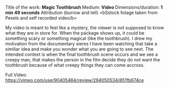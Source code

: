 
Title of the work: <b> Magic Toothbrush </b>
Medium: <b> Video </b>
Dimensions/duration: <b> 1 min 49 seconds</b>
Attribution (burrow and tell) <bSstock fotage taken from Pexels and self recorded video/b>

My video is meant to feel like a mystery, the viewer is not supposed to know what they are in store for. 
When the package shows up, it could be something scary or something magical (like the toothbrush). 
I drew my motivation from the documentary sieres I have been watching that take a similiar idea 
and make you wonder what you are going to see next. The intended context is when the final toothbrush scene occurs
and we see a creepy man, that makes the person in the film decide they do not want the toothbrush 
because of what creepy things they can come accross. 

Full Video: https://vimeo.com/user90405464/review/294050534/851fb674ce
